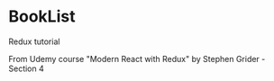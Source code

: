 # BookList
Redux tutorial

From Udemy course "Modern React with Redux" by Stephen Grider - Section 4